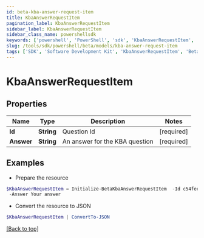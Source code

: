 ```yaml
---
id: beta-kba-answer-request-item
title: KbaAnswerRequestItem
pagination_label: KbaAnswerRequestItem
sidebar_label: KbaAnswerRequestItem
sidebar_class_name: powershellsdk
keywords: ['powershell', 'PowerShell', 'sdk', 'KbaAnswerRequestItem', 'BetaKbaAnswerRequestItem'] 
slug: /tools/sdk/powershell/beta/models/kba-answer-request-item
tags: ['SDK', 'Software Development Kit', 'KbaAnswerRequestItem', 'BetaKbaAnswerRequestItem']
---
```



# KbaAnswerRequestItem

## Properties

Name | Type | Description | Notes
------------ | ------------- | ------------- | -------------
**Id** | **String** | Question Id | [required]
**Answer** | **String** | An answer for the KBA question | [required]

## Examples

- Prepare the resource
```powershell
$KbaAnswerRequestItem = Initialize-BetaKbaAnswerRequestItem  -Id c54fee53-2d63-4fc5-9259-3e93b9994135 `
 -Answer Your answer
```

- Convert the resource to JSON
```powershell
$KbaAnswerRequestItem | ConvertTo-JSON
```


[[Back to top]](#) 

